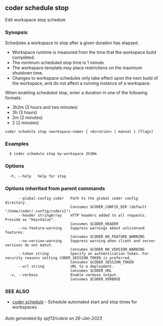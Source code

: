 ## coder schedule stop

Edit workspace stop schedule

### Synopsis

Schedules a workspace to stop after a given duration has elapsed.

- Workspace runtime is measured from the time that the workspace build completed.
- The minimum scheduled stop time is 1 minute.
- The workspace template may place restrictions on the maximum shutdown time.
- Changes to workspace schedules only take effect upon the next build of the workspace,
  and do not affect a running instance of a workspace.

When enabling scheduled stop, enter a duration in one of the following formats:

- 3h2m (3 hours and two minutes)
- 3h (3 hours)
- 2m (2 minutes)
- 2 (2 minutes)

```
coder schedule stop <workspace-name> { <duration> | manual } [flags]
```

### Examples

```
  $ coder schedule stop my-workspace 2h30m
```

### Options

```
  -h, --help   help for stop
```

### Options inherited from parent commands

```
      --global-config coder   Path to the global coder config directory.
                              Consumes $CODER_CONFIG_DIR (default "/home/coder/.config/coderv2")
      --header stringArray    HTTP headers added to all requests. Provide as "Key=Value".
                              Consumes $CODER_HEADER
      --no-feature-warning    Suppress warnings about unlicensed features.
                              Consumes $CODER_NO_FEATURE_WARNING
      --no-version-warning    Suppress warning when client and server versions do not match.
                              Consumes $CODER_NO_VERSION_WARNING
      --token string          Specify an authentication token. For security reasons setting CODER_SESSION_TOKEN is preferred.
                              Consumes $CODER_SESSION_TOKEN
      --url string            URL to a deployment.
                              Consumes $CODER_URL
  -v, --verbose               Enable verbose output.
                              Consumes $CODER_VERBOSE
```

### SEE ALSO

- [coder schedule](coder_schedule.md) - Schedule automated start and stop times for workspaces

###### Auto generated by spf13/cobra on 26-Jan-2023
